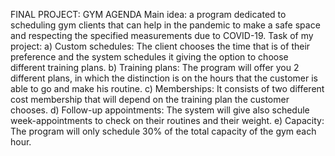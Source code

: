 FINAL PROJECT: GYM AGENDA Main idea: a program dedicated to scheduling
gym clients that can help in the pandemic to make a safe space and
respecting the specified measurements due to COVID-19. Task of my
project: a) Custom schedules: The client chooses the time that is of
their preference and the system schedules it giving the option to choose
different training plans. b) Training plans: The program will offer you
2 different plans, in which the distinction is on the hours that the
customer is able to go and make his routine. c) Memberships: It consists
of two different cost membership that will depend on the training plan
the customer chooses. d) Follow-up appointments: The system will give
also schedule week-appointments to check on their routines and their
weight. e) Capacity: The program will only schedule 30% of the total
capacity of the gym each hour.
